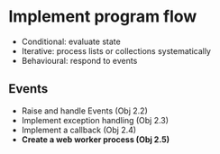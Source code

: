# Implement program flow

- Conditional: evaluate state
- Iterative: process lists or collections systematically
- Behavioural: respond to events

## Events

- Raise and handle Events (Obj 2.2)
- Implement exception handling (Obj 2.3)
- Implement a callback (Obj 2.4)
- **Create a web worker process (Obj 2.5)**
